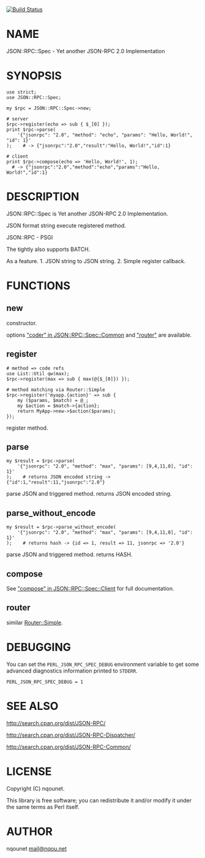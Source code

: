 [![Build Status](https://travis-ci.org/nqounet/p5-json-rpc-spec.svg?branch=master)](https://travis-ci.org/nqounet/p5-json-rpc-spec)
# NAME

JSON::RPC::Spec - Yet another JSON-RPC 2.0 Implementation

# SYNOPSIS

    use strict;
    use JSON::RPC::Spec;

    my $rpc = JSON::RPC::Spec->new;

    # server
    $rpc->register(echo => sub { $_[0] });
    print $rpc->parse(
        '{"jsonrpc": "2.0", "method": "echo", "params": "Hello, World!", "id": 1}'
    );    # -> {"jsonrpc":"2.0","result":"Hello, World!","id":1}

    # client
    print $rpc->compose(echo => 'Hello, World!', 1);
      # -> {"jsonrpc":"2.0","method":"echo","params":"Hello, World!","id":1}

# DESCRIPTION

JSON::RPC::Spec is Yet another JSON-RPC 2.0 Implementation.

JSON format string execute registered method.

JSON::RPC - PSGI

The tightly also supports BATCH.

As a feature.
1\. JSON string to JSON string.
2\. Simple register callback.

# FUNCTIONS

## new

constructor.

options ["coder" in JSON::RPC::Spec::Common](https://metacpan.org/pod/JSON::RPC::Spec::Common#coder) and ["router"](#router) are available.

## register

    # method => code refs
    use List::Util qw(max);
    $rpc->register(max => sub { max(@{$_[0]}) });

    # method matching via Router::Simple
    $rpc->register('myapp.{action}' => sub {
        my ($params, $match) = @_;
        my $action = $match->{action};
        return MyApp->new->$action($params);
    });

register method.

## parse

    my $result = $rpc->parse(
        '{"jsonrpc": "2.0", "method": "max", "params": [9,4,11,0], "id": 1}'
    );    # returns JSON encoded string -> {"id":1,"result":11,"jsonrpc":"2.0"}

parse JSON and triggered method. returns JSON encoded string.

## parse\_without\_encode

    my $result = $rpc->parse_without_encode(
        '{"jsonrpc": "2.0", "method": "max", "params": [9,4,11,0], "id": 1}'
    );    # returns hash -> {id => 1, result => 11, jsonrpc => '2.0'}

parse JSON and triggered method. returns HASH.

## compose

See ["compose" in JSON::RPC::Spec::Client](https://metacpan.org/pod/JSON::RPC::Spec::Client#compose) for full documentation.

## router

similar [Router::Simple](https://metacpan.org/pod/Router::Simple).

# DEBUGGING

You can set the `PERL_JSON_RPC_SPEC_DEBUG` environment variable to get some advanced diagnostics information printed to `STDERR`.

    PERL_JSON_RPC_SPEC_DEBUG = 1

# SEE ALSO

http://search.cpan.org/dist/JSON-RPC/

http://search.cpan.org/dist/JSON-RPC-Dispatcher/

http://search.cpan.org/dist/JSON-RPC-Common/

# LICENSE

Copyright (C) nqounet.

This library is free software; you can redistribute it and/or modify it under the same terms as Perl itself.

# AUTHOR

nqounet <mail@nqou.net>
